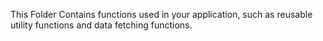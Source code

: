 This Folder Contains functions used in your application, such as reusable utility functions and data fetching functions.

